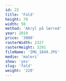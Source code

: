 ```yaml
---
id: 22
title: 'Fald'
height: 70
width: 50
method: 'Akryl på lærred'
year: 2019
price: '3000'
rasterWidth: 2327
rasterHeight: 3291
fileName: 'IMG_1849.JPG'
medie: 'maleri'
show: 'yes'
slug: 'fald'
weight: '220'
---
```

